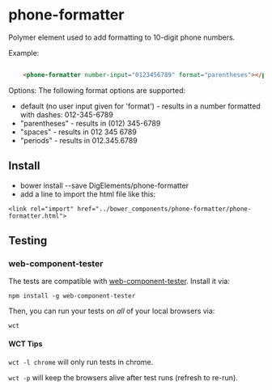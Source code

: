 # phone-formatter
Polymer element used to add formatting to 10-digit phone numbers.


Example:
```html

    <phone-formatter number-input="0123456789" format="parentheses"></phone-formatter>
```

Options: 
The following format options are supported:
- default (no user input given for 'format') - results in a number formatted with dashes: 012-345-6789
- "parentheses" - results in (012) 345-6789
- "spaces" - results in 012 345 6789
- "periods" - results in 012.345.6789

## Install

* bower install --save DigElements/phone-formatter
* add a line to import the html file like this:

`<link rel="import" href="../bower_components/phone-formatter/phone-formatter.html">`

## Testing

### web-component-tester

The tests are compatible with [web-component-tester](https://github.com/Polymer/web-component-tester).
Install it via:

    npm install -g web-component-tester

Then, you can run your tests on _all_ of your local browsers via:

    wct

#### WCT Tips

`wct -l chrome` will only run tests in chrome.

`wct -p` will keep the browsers alive after test runs (refresh to re-run).
